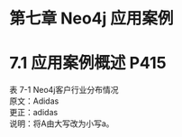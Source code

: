 # 第七章 Neo4j 应用案例
# 7.1 应用案例概述 P415
表 7-1 Neo4j客户行业分布情况<br>
原文：Adidas<br>
更正：adidas<br>
说明：将A由大写改为小写a。<br>
